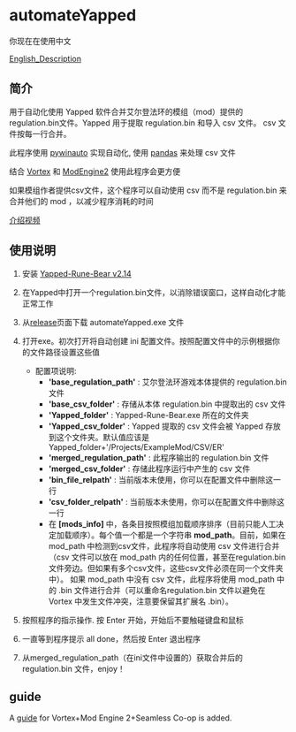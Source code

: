 # automateYapped

你现在在使用中文

[English_Description](README.md)

## **简介**

用于自动化使用 Yapped 软件合并艾尔登法环的模组（mod）提供的regulation.bin文件。Yapped 用于提取 regulation.bin 和导入 csv 文件。 csv 文件按每一行合并。

此程序使用 [pywinauto](https://github.com/pywinauto/pywinauto) 实现自动化, 使用 [pandas](https://github.com/pandas-dev/pandas/) 来处理 csv 文件

结合 [Vortex](https://www.nexusmods.com/about/vortex/) 和 [ModEngine2](https://github.com/soulsmods/ModEngine2/releases) 使用此程序会更方便

如果模组作者提供csv文件，这个程序可以自动使用 csv 而不是 regulation.bin 来合并他们的 mod ，以减少程序消耗的时间

[介绍视频](https://www.bilibili.com/video/BV1NY4y1577a/)

## **使用说明**

1. 安装 [Yapped-Rune-Bear v2.14](https://github.com/vawser/Yapped-Rune-Bear/releases/tag/2.14)
2. 在Yapped中打开一个regulation.bin文件，以消除错误窗口，这样自动化才能正常工作
3. 从[release](https://github.com/SkpC9/automateYapped/releases)页面下载 automateYapped.exe 文件
4. 打开exe。初次打开将自动创建 ini 配置文件。按照配置文件中的示例根据你的文件路径设置这些值

    * 配置项说明:
        * **'base_regulation_path'** : 艾尔登法环游戏本体提供的 regulation.bin 文件
        * **'base_csv_folder'** : 存储从本体 regulation.bin 中提取出的 csv 文件
        * **'Yapped_folder'** : Yapped-Rune-Bear.exe 所在的文件夹
        * **'Yapped_csv_folder'** : Yapped 提取的 csv 文件会被 Yapped 存放到这个文件夹。默认值应该是 Yapped_folder+'/Projects/ExampleMod/CSV/ER'
        * **'merged_regulation_path'** : 此程序输出的 regulation.bin 文件
        * **'merged_csv_folder'** : 存储此程序运行中产生的 csv 文件
        * **'bin_file_relpath'** : 当前版本未使用，你可以在配置文件中删除这一行
        * **'csv_folder_relpath'** : 当前版本未使用，你可以在配置文件中删除这一行
        * 在 **[mods_info]** 中，各条目按照模组加载顺序排序（目前只能人工决定加载顺序）。每个值一个都是一个字符串 **mod_path**。目前，如果在 mod_path 中检测到csv文件，此程序将自动使用 csv 文件进行合并（csv 文件可以放在 mod_path 内的任何位置，甚至在regulation.bin 文件旁边。但如果有多个csv文件，这些csv文件必须在同一个文件夹中）。 如果 mod_path 中没有 csv 文件，此程序将使用 mod_path 中的 .bin 文件进行合并（可以重命名regulation.bin 文件以避免在 Vortex 中发生文件冲突，注意要保留其扩展名 .bin）。

5. 按照程序的指示操作. 按 Enter 开始，开始后不要触碰键盘和鼠标
6. 一直等到程序提示 all done，然后按 Enter 退出程序
7. 从merged_regulation_path（在ini文件中设置的）获取合并后的 regulation.bin 文件，enjoy！

## guide

A [guide](https://github.com/SkpC9/automateYapped/wiki/guide_for_vortex) for Vortex+Mod Engine 2+Seamless Co-op is added.
